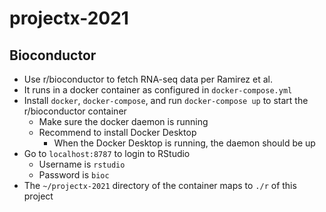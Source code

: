 # projectx-2021

## Bioconductor

* Use r/bioconductor to fetch RNA-seq data per Ramirez et al.
* It runs in a docker container as configured in `docker-compose.yml`
* Install `docker`, `docker-compose`, and run `docker-compose up` to start the r/bioconductor container
  * Make sure the docker daemon is running
  * Recommend to install Docker Desktop
    * When the Docker Desktop is running, the daemon should be up
* Go to `localhost:8787` to login to RStudio
  * Username is `rstudio`
  * Password is `bioc`
* The `~/projectx-2021` directory of the container maps to `./r` of this project
